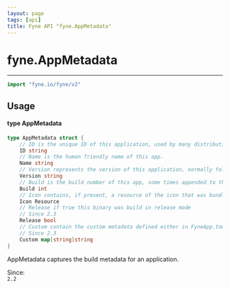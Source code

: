 ```yaml
---
layout: page
tags: [api]
title: Fyne API "fyne.AppMetadata"
---
```


# fyne.AppMetadata
---
```go
import "fyne.io/fyne/v2"
```

## Usage

#### type AppMetadata

```go
type AppMetadata struct {
	// ID is the unique ID of this application, used by many distribution platforms.
	ID string
	// Name is the human friendly name of this app.
	Name string
	// Version represents the version of this application, normally following semantic versioning.
	Version string
	// Build is the build number of this app, some times appended to the version number.
	Build int
	// Icon contains, if present, a resource of the icon that was bundled at build time.
	Icon Resource
	// Release if true this binary was build in release mode
	// Since 2.3
	Release bool
	// Custom contain the custom metadata defined either in FyneApp.toml or on the compile command line
	// Since 2.3
	Custom map[string]string
}
```

AppMetadata captures the build metadata for an application.


<div class="since">Since: <code>
2.2</code></div>
